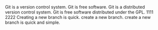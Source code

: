 Git is a version control system.
Git is free software.
Git is a distributed version control system.
Git is free software distributed under the GPL.
1111
2222
Creating a new branch is quick.
create a new branch.
create a new branch is quick and simple.
